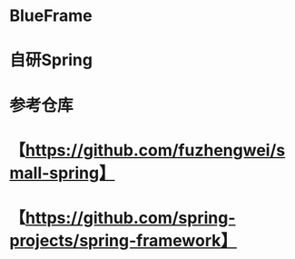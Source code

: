 # BlueFrame
# 自研Spring
# 参考仓库
# 【https://github.com/fuzhengwei/small-spring】
# 【https://github.com/spring-projects/spring-framework】
